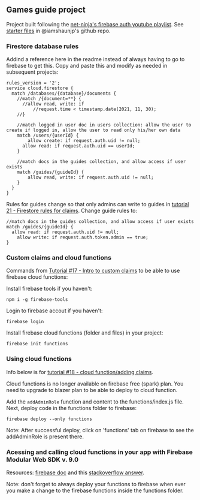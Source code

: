 ## Games guide project

Project built following the [net-ninja's firebase auth youtube playlist](https://www.youtube.com/playlist?list=PL4cUxeGkcC9jUPIes_B8vRjn1_GaplOPQ). See [starter files](https://github.com/iamshaunjp/firebase-auth) in @iamshaunjp's github repo.

### Firestore database rules

Addind a reference here in the readme instead of always having to go to firebase to get this. Copy and paste this and modify as needed in subsequent projects:

````
rules_version = '2';
service cloud.firestore {
  match /databases/{database}/documents {
    //match /{document=**} {
      //allow read, write: if
          //request.time < timestamp.date(2021, 11, 30);
    //}
    
    //match logged in user doc in users collection: allow the user to create if logged in, allow the user to read only his/her own data
    match /users/{userId} {
    	allow create: if request.auth.uid != null;
      allow read: if request.auth.uid == userId;
    }
    
    //match docs in the guides collection, and allow access if user exists
    match /guides/{guideId} {
    	allow read, write: if request.auth.uid != null;
    }
  }
}
````

Rules for guides change so that only admins can write to guides in [tutorial 21 - Firestore rules for claims](https://www.youtube.com/watch?v=C87Un2rIm2g&list=PL4cUxeGkcC9jUPIes_B8vRjn1_GaplOPQ&index=21). Change guide rules to:

````
//match docs in the guides collection, and allow access if user exists
match /guides/{guideId} {
  allow read: if request.auth.uid != null;
	allow write: if request.auth.token.admin == true;
}
````

### Custom claims and cloud functions

Commands from [Tutorial #17 - Intro to custom claims](https://www.youtube.com/watch?v=SSiLsIkPQWs&list=PL4cUxeGkcC9jUPIes_B8vRjn1_GaplOPQ&index=17) to be able to use firebase cloud functions:

Install firebase tools if you haven't:
````
npm i -g firebase-tools
````

Login to firebase accout if you haven't:
````
firebase login
````

Install firebase cloud functions (folder and files) in your project:
````
firebase init functions
````

### Using cloud functions

Info below is for [tutorial #18 - cloud function/adding claims](https://www.youtube.com/watch?v=4wa3CMK4E2Y&list=PL4cUxeGkcC9jUPIes_B8vRjn1_GaplOPQ&index=18).

Cloud functions is no longer available on firebase free (spark) plan. You need to upgrade to blazer plan to be able to deploy to cloud function.

Add the `addAdminRole` function and content to the functions/index.js file. Next, deploy code in the functions folder to firebase:
````
firebase deploy --only functions
````
Note: After successful deploy, click on 'functions' tab on firebase to see the addAdminRole is present there.

### Acessing and calling cloud functions in your app with Firebase Modular Web SDK v. 9.0

Resources: [firebase doc](https://firebase.google.com/docs/functions/callable#web-version-9_2) and this [stackoverflow answer](https://stackoverflow.com/a/63255784/15012852).

Note: don't forget to always deploy your functions to firebase when ever you make a change to the firebase functions inside the functions folder.
